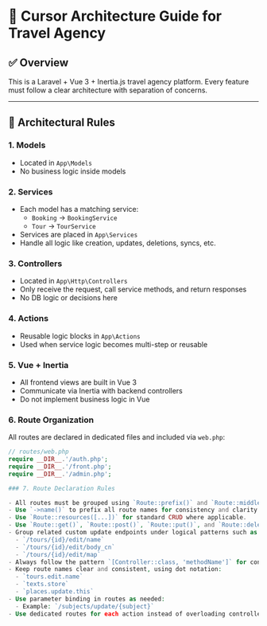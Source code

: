 # 🧭 Cursor Architecture Guide for Travel Agency

## ✅ Overview
This is a Laravel + Vue 3 + Inertia.js travel agency platform. Every feature must follow a clear architecture with separation of concerns.

---

## 📐 Architectural Rules

### 1. Models
- Located in `App\Models`
- No business logic inside models

### 2. Services
- Each model has a matching service:
  - `Booking` → `BookingService`
  - `Tour` → `TourService`
- Services are placed in `App\Services`
- Handle all logic like creation, updates, deletions, syncs, etc.

### 3. Controllers
- Located in `App\Http\Controllers`
- Only receive the request, call service methods, and return responses
- No DB logic or decisions here

### 4. Actions
- Reusable logic blocks in `App\Actions`
- Used when service logic becomes multi-step or reusable

### 5. Vue + Inertia
- All frontend views are built in Vue 3
- Communicate via Inertia with backend controllers
- Do not implement business logic in Vue

### 6. Route Organization

All routes are declared in dedicated files and included via `web.php`:

```php
// routes/web.php
require __DIR__.'/auth.php';
require __DIR__.'/front.php';
require __DIR__.'/admin.php';

### 7. Route Declaration Rules

- All routes must be grouped using `Route::prefix()` and `Route::middleware()` where applicable.
- Use `->name()` to prefix all route names for consistency and clarity.
- Use `Route::resources([...])` for standard CRUD where applicable.
- Use `Route::get()`, `Route::post()`, `Route::put()`, and `Route::delete()` for custom endpoints that don’t fit into resource routes.
- Group related custom update endpoints under logical patterns such as:
  - `/tours/{id}/edit/name`
  - `/tours/{id}/edit/body_cn`
  - `/tours/{id}/edit/map`
- Always follow the pattern `[Controller::class, 'methodName']` for controller declarations.
- Keep route names clear and consistent, using dot notation:
  - `tours.edit.name`
  - `texts.store`
  - `places.update.this`
- Use parameter binding in routes as needed:
  - Example: `/subjects/update/{subject}`
- Use dedicated routes for each action instead of overloading controller methods.